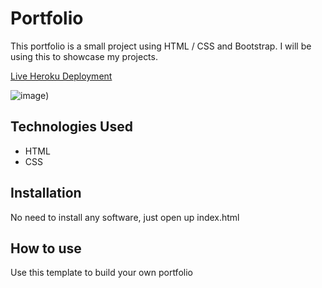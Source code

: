 # Portfolio

This portfolio is a small project using HTML / CSS and Bootstrap. I will be using this to showcase my projects. 

[Live Heroku Deployment](https://portfolio-sarayg.herokuapp.com/)

![image](https://user-images.githubusercontent.com/98741524/183283686-064ed933-fdb1-49af-b974-d493c1b58182.png))

## Technologies Used

* HTML
* CSS

## Installation

No need to install any software, just open up index.html

## How to use

Use this template to build your own portfolio
